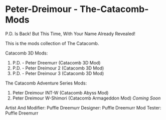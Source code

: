 # Peter-Dreimour - The-Catacomb-Mods

P.D. Is Back! But This Time, With Your Name Already Revealed!

This is the mods collection of The Catacomb.


Catacomb 3D Mods:

1. P.D. - Peter Dreemurr (Catacomb 3D Mod)
2. P.D. - Peter Dreimour 2 (Catacomb 3D Mod)
3. P.D. - Peter Dreimour 3 (Catacomb 3D Mod)


The Catacomb Adventure Series Mods:

1. Peter Dreimour INT-W (Catacomb Abyss Mod)
2. Peter Dreimour W-Shimori (Catacomb Armageddon Mod) *Coming Soon*


Artist And Modifier: Puffle Dreemurr
Designer: Puffle Dreemurr
Mod Tester: Puffle Dreemurr
